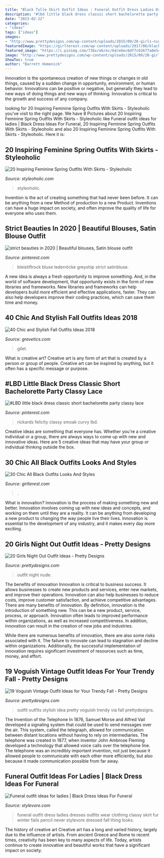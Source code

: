 ```yaml
---
title: "Black Tulle Skirt Outfit Ideas : Funeral Outfit Dress Ladies Dresses Outfits Wear Clothing Classy Skirt Fur Winter Fails Pencil Never Stylevore Dressed Fall Thing Looks"
description: "#lbd little black dress classic short bachelorette party classy lace"
date: "2023-02-22"
categories:
- "ideas"
tags: ["ideas"]
images:
- "http://www.prettydesigns.com/wp-content/uploads/2015/09/20-girls-night-out-outfit-ideas13.jpg"
featuredImage: "https://girlterest.com/wp-content/uploads/2017/06/black5.jpg"
featured_image: "https://i.pinimg.com/736x/e6/ec/6d/e6ec6df7c62677a0e5cd19fb43a3939d--arrow-tumblr.jpg"
image: "http://www.prettydesigns.com/wp-content/uploads/2015/09/20-girls-night-out-outfit-ideas13.jpg"
ShowToc: true
author: "Barrett Homenick"
---
```



Innovation is the spontaneous creation of new things or changes in old things, caused by a sudden change in opportunity, environment, or human behavior. Innovations can be positive or negative, but generally they lead to new ways of doing things and new ways of thinking. Innovation is critical to the growth and success of any company.

	

		
looking for 20 Inspiring Feminine Spring Outfits With Skirts - Styleoholic you've visit to the right page. We have 8 Pictures about 20 Inspiring Feminine Spring Outfits With Skirts - Styleoholic like Funeral outfit ideas for ladies | Black Dress Ideas For Funeral, 20 Inspiring Feminine Spring Outfits With Skirts - Styleoholic and also 20 Inspiring Feminine Spring Outfits With Skirts - Styleoholic. Here it is:
		
    
## 20 Inspiring Feminine Spring Outfits With Skirts - Styleoholic

<img loading=lazy src="https://i.styleoholic.com/2016/03/inspiring-feminine-spring-outfits-with-skirts-4.jpg" onerror="this.onerror=null;this.src='https://tse2.mm.bing.net/th?id=OIP.XNxm-3PK1xwoTkiZWNEZfgHaOa&amp;pid=15.1';" alt="20 Inspiring Feminine Spring Outfits With Skirts - Styleoholic">

_Source: styleoholic.com_

>styleoholic. 

	

Invention is the act of creating something that had never been before. It can be anything from a new Method of production to a new Product. Inventions can have a huge impact on society, and often improve the quality of life for everyone who uses them.

    
## Strict Beauties In 2020 | Beautiful Blouses, Satin Blouse Outfit

<img loading=lazy src="https://i.pinimg.com/736x/ff/83/ed/ff83edef7df9916f0e0aa919471241ee.jpg" onerror="this.onerror=null;this.src='https://tse3.mm.bing.net/th?id=OIP.JS6VFfIR3eVxvYT8sJjqYgHaLD&amp;pid=15.1';" alt="strict beauties in 2020 | Beautiful blouses, Satin blouse outfit">

_Source: pinterest.com_

>bleistiftrock bluse lederröcke greyship strict satinbluse. 

	

A new idea is always a fresh opportunity to improve something. And, in the world of software development, that opportunity exists in the form of new libraries and frameworks. New libraries and frameworks can help developers build more efficient and effective applications, faster. They can also help developers improve their coding practices, which can save them time and money.

    
## 40 Chic And Stylish Fall Outfits Ideas 2018

<img loading=lazy src="https://www.gravetics.com/wp-content/uploads/2017/10/womens-black-gilet.jpg" onerror="this.onerror=null;this.src='https://tse1.mm.bing.net/th?id=OIP.c7XTR7FoZHuVme95I8fvMgAAAA&amp;pid=15.1';" alt="40 Chic and Stylish Fall Outfits Ideas 2018">

_Source: gravetics.com_

>gilet. 

	

What is creative art?
Creative art is any form of art that is created by a person or group of people. Creative art can be inspired by anything, but it often has a specific message or purpose.

    
## #LBD Little Black Dress Classic Short Bachelorette Party Classy Lace

<img loading=lazy src="https://i.pinimg.com/736x/e6/ec/6d/e6ec6df7c62677a0e5cd19fb43a3939d--arrow-tumblr.jpg" onerror="this.onerror=null;this.src='https://tse1.mm.bing.net/th?id=OIP.dcZhOf0e9xJ3rYoVNXnMCwAAAA&amp;pid=15.1';" alt="#LBD little black dress classic short bachelorette party classy lace">

_Source: pinterest.com_

>rickards felicity classy smoak curvy lbd. 

	

Creative ideas are something that everyone has. Whether you're a creative individual or a group, there are always ways to come up with new and innovative ideas. Here are 5 creative ideas that may have your group or individual thinking outside the box.

    
## 30 Chic All Black Outfits Looks And Styles

<img loading=lazy src="https://girlterest.com/wp-content/uploads/2017/06/black5.jpg" onerror="this.onerror=null;this.src='https://tse4.mm.bing.net/th?id=OIP.3tDmhz6AOzb9FcxwrDeL2wAAAA&amp;pid=15.1';" alt="30 Chic All Black Outfits Looks And Styles">

_Source: girlterest.com_

>. 

	

What is innovation?
Innovation is the process of making something new and better. Innovation involves coming up with new ideas and concepts, and working on them until they are a reality. It can be anything from developing a new product to changing the way people live their lives. Innovation is essential to the development of any industry, and it makes every day more exciting.

    
## 20 Girls Night Out Outfit Ideas - Pretty Designs

<img loading=lazy src="http://www.prettydesigns.com/wp-content/uploads/2015/09/20-girls-night-out-outfit-ideas13.jpg" onerror="this.onerror=null;this.src='https://tse4.mm.bing.net/th?id=OIP.rC3VmS2Bjcmu6NIu55275QHaLH&amp;pid=15.1';" alt="20 Girls Night Out Outfit Ideas - Pretty Designs">

_Source: prettydesigns.com_

>outfit night nude. 

	

The benefits of innovation
Innovation is critical to business success. It allows businesses to create new products and services, enter new markets, and improve their operations. Innovation can also help businesses to reduce costs, improve customer satisfaction, and achieve competitive advantages.
There are many benefits of innovation. By definition, innovation is the introduction of something new. This can be a new product, service, process, or approach. Innovation often leads to improved performance within organizations, as well as increased competitiveness. In addition, innovation can result in the creation of new jobs and industries.

While there are numerous benefits of innovation, there are also some risks associated with it. The failure to innovate can lead to stagnation and decline within organizations. Additionally, the successful implementation of innovation requires significant investment of resources such as time, money, and effort.

    
## 19 Voguish Vintage Outfit Ideas For Your Trendy Fall - Pretty Designs

<img loading=lazy src="https://www.prettydesigns.com/wp-content/uploads/2014/09/Stylish-Vintage-Outfit-Idea.jpg" onerror="this.onerror=null;this.src='https://tse2.mm.bing.net/th?id=OIP.wjJdAxBXlhFFGJyaWcb3XAHaK1&amp;pid=15.1';" alt="19 Voguish Vintage Outfit Ideas for Your Trendy Fall - Pretty Designs">

_Source: prettydesigns.com_

>outfit outfits stylish idea pretty voguish trendy via fall prettydesigns. 

	

The Invention of the Telephone
In 1876, Samuel Morse and Alfred Vail developed a signaling system that could be used to send messages over the air. This system, called the telegraph, allowed for communication between distant locations without having to rely on intermediaries. The telephone was created in 1877, when inventor John Ambrose Fleming developed a technology that allowed voice calls over the telephone line. The telephone was an incredibly important invention, not just because it allowed people to communicate with each other more efficiently, but also because it made communication possible from far away.

    
## Funeral Outfit Ideas For Ladies | Black Dress Ideas For Funeral

<img loading=lazy src="https://www.stylevore.com/wp-content/uploads/2019/12/339765af5d3f77ef8761290112688702.jpg" onerror="this.onerror=null;this.src='https://tse2.mm.bing.net/th?id=OIP.J2z8t5r0oQkIuCzZ5Un9uwHaLH&amp;pid=15.1';" alt="Funeral outfit ideas for ladies | Black Dress Ideas For Funeral">

_Source: stylevore.com_

>funeral outfit dress ladies dresses outfits wear clothing classy skirt fur winter fails pencil never stylevore dressed fall thing looks. 

	

The history of creative art
Creative art has a long and varied history, largely due to the influence of artists. From ancient Greece and Rome to recent times, creativity has been key to many aspects of life. Today, artists continue to create innovative and beautiful works that have a significant impact on society.

